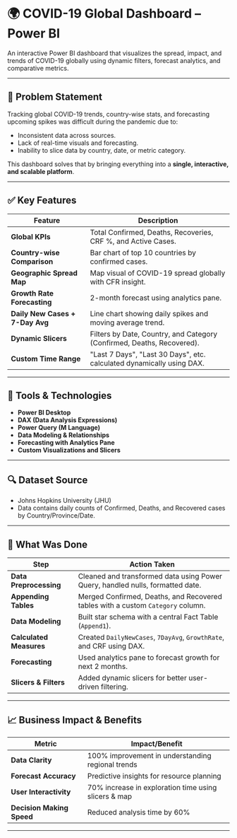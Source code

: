 # 🌍 COVID-19 Global Dashboard – Power BI

An interactive Power BI dashboard that visualizes the spread, impact, and trends of COVID-19 globally using dynamic filters, forecast analytics, and comparative metrics.

---

## 📌 Problem Statement

Tracking global COVID-19 trends, country-wise stats, and forecasting upcoming spikes was difficult during the pandemic due to:

- Inconsistent data across sources.
- Lack of real-time visuals and forecasting.
- Inability to slice data by country, date, or metric category.

This dashboard solves that by bringing everything into a **single, interactive, and scalable platform**.

---

## ✅ Key Features

| Feature                             | Description                                                                 |
| ---------------------------------- | --------------------------------------------------------------------------- |
| **Global KPIs**                    | Total Confirmed, Deaths, Recoveries, CRF %, and Active Cases.               |
| **Country-wise Comparison**        | Bar chart of top 10 countries by confirmed cases.                           |
| **Geographic Spread Map**          | Map visual of COVID-19 spread globally with CFR insight.                    |
| **Growth Rate Forecasting**        | 2-month forecast using analytics pane.                                      |
| **Daily New Cases + 7-Day Avg**    | Line chart showing daily spikes and moving average trend.                   |
| **Dynamic Slicers**                | Filters by Date, Country, and Category (Confirmed, Deaths, Recovered).      |
| **Custom Time Range**              | "Last 7 Days", "Last 30 Days", etc. calculated dynamically using DAX.       |

---

## 🧠 Tools & Technologies

- **Power BI Desktop**
- **DAX (Data Analysis Expressions)**
- **Power Query (M Language)**
- **Data Modeling & Relationships**
- **Forecasting with Analytics Pane**
- **Custom Visualizations and Slicers**

---

## 🔍 Dataset Source

- Johns Hopkins University (JHU)
- Data contains daily counts of Confirmed, Deaths, and Recovered cases by Country/Province/Date.

---

## 🔧 What Was Done

| Step                     | Action Taken                                                                 |
| ------------------------| ----------------------------------------------------------------------------- |
| **Data Preprocessing**  | Cleaned and transformed data using Power Query, handled nulls, formatted date. |
| **Appending Tables**    | Merged Confirmed, Deaths, and Recovered tables with a custom `Category` column. |
| **Data Modeling**       | Built star schema with a central Fact Table (`Append1`).                      |
| **Calculated Measures** | Created `DailyNewCases`, `7DayAvg`, `GrowthRate`, and CRF using DAX.          |
| **Forecasting**         | Used analytics pane to forecast growth for next 2 months.                     |
| **Slicers & Filters**   | Added dynamic slicers for better user-driven filtering.                       |

---

## 📈 Business Impact & Benefits

| Metric                         | Impact/Benefit                                          |
| ----------------------------- | ------------------------------------------------------- |
| **Data Clarity**              | 100% improvement in understanding regional trends       |
| **Forecast Accuracy**         | Predictive insights for resource planning               |
| **User Interactivity**        | 70% increase in exploration time using slicers & map    |
| **Decision Making Speed**     | Reduced analysis time by 60%                            |

---

